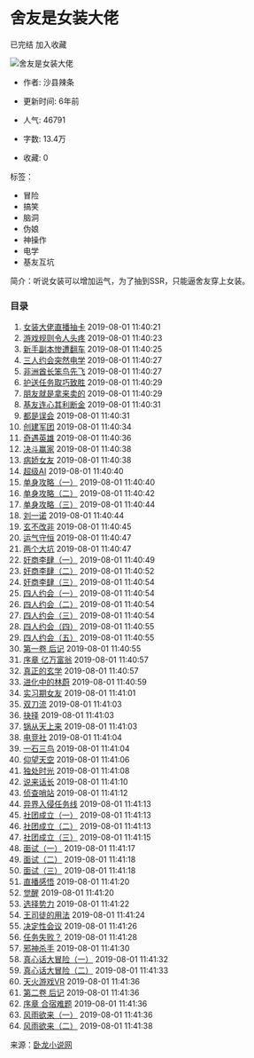 # 舍友是女装大佬

已完结 加入收藏

![舍友是女装大佬](http://www.wolongxs.com/uploads/novel/20190801/c259fb0b5b5d4618ea40ddf680f0e9d9.jpg)

- 作者: 沙县辣条  
- 更新时间: 6年前

- 人气: 46791
- 字数: 13.4万
- 收藏: 0

标签：
- 冒险
- 搞笑
- 脑洞
- 伪娘
- 神操作
- 电学
- 基友互坑

简介：听说女装可以增加运气，为了抽到SSR，只能逼舍友穿上女装。

### 目录

1. [女装大佬直播抽卡](http://www.wolongxs.com/novel/74154/1367339.html) 2019-08-01 11:40:21
2. [游戏规则令人头疼](http://www.wolongxs.com/novel/74154/1367340.html) 2019-08-01 11:40:23
3. [新手副本惨遭翻车](http://www.wolongxs.com/novel/74154/1367341.html) 2019-08-01 11:40:25
4. [三人约会突然电学](http://www.wolongxs.com/novel/74154/1367342.html) 2019-08-01 11:40:27
5. [非洲酋长笨鸟先飞](http://www.wolongxs.com/novel/74154/1367343.html) 2019-08-01 11:40:27
6. [护送任务取巧致胜](http://www.wolongxs.com/novel/74154/1367344.html) 2019-08-01 11:40:29
7. [朋友就是拿来卖的](http://www.wolongxs.com/novel/74154/1367345.html) 2019-08-01 11:40:29
8. [基友连心其利断金](http://www.wolongxs.com/novel/74154/1367346.html) 2019-08-01 11:40:31
9. [都是误会](http://www.wolongxs.com/novel/74154/1367347.html) 2019-08-01 11:40:31
10. [创建军团](http://www.wolongxs.com/novel/74154/1367348.html) 2019-08-01 11:40:34
11. [奇遇英雄](http://www.wolongxs.com/novel/74154/1367349.html) 2019-08-01 11:40:36
12. [决斗赢家](http://www.wolongxs.com/novel/74154/1367350.html) 2019-08-01 11:40:38
13. [病娇女友](http://www.wolongxs.com/novel/74154/1367351.html) 2019-08-01 11:40:38
14. [超级AI](http://www.wolongxs.com/novel/74154/1367352.html) 2019-08-01 11:40:40
15. [单身攻略（一）](http://www.wolongxs.com/novel/74154/1367353.html) 2019-08-01 11:40:40
16. [单身攻略（二）](http://www.wolongxs.com/novel/74154/1367354.html) 2019-08-01 11:40:42
17. [单身攻略（三）](http://www.wolongxs.com/novel/74154/1367355.html) 2019-08-01 11:40:44
18. [刘一诺](http://www.wolongxs.com/novel/74154/1367356.html) 2019-08-01 11:40:44
19. [玄不改非](http://www.wolongxs.com/novel/74154/1367357.html) 2019-08-01 11:40:45
20. [运气守恒](http://www.wolongxs.com/novel/74154/1367358.html) 2019-08-01 11:40:47
21. [两个大坑](http://www.wolongxs.com/novel/74154/1367359.html) 2019-08-01 11:40:47
22. [奸商李肆（一）](http://www.wolongxs.com/novel/74154/1367360.html) 2019-08-01 11:40:49
23. [奸商李肆（二）](http://www.wolongxs.com/novel/74154/1367361.html) 2019-08-01 11:40:52
24. [奸商李肆（三）](http://www.wolongxs.com/novel/74154/1367362.html) 2019-08-01 11:40:54
25. [四人约会（一）](http://www.wolongxs.com/novel/74154/1367363.html) 2019-08-01 11:40:54
26. [四人约会（二）](http://www.wolongxs.com/novel/74154/1367364.html) 2019-08-01 11:40:54
27. [四人约会（三）](http://www.wolongxs.com/novel/74154/1367365.html) 2019-08-01 11:40:54
28. [四人约会（四）](http://www.wolongxs.com/novel/74154/1367366.html) 2019-08-01 11:40:55
29. [四人约会（五）](http://www.wolongxs.com/novel/74154/1367367.html) 2019-08-01 11:40:55
30. [第一卷 后记](http://www.wolongxs.com/novel/74154/1367368.html) 2019-08-01 11:40:55
31. [序章 亿万富翁](http://www.wolongxs.com/novel/74154/1367369.html) 2019-08-01 11:40:57
32. [真正的玄学](http://www.wolongxs.com/novel/74154/1367370.html) 2019-08-01 11:40:57
33. [进化中的林蔚](http://www.wolongxs.com/novel/74154/1367371.html) 2019-08-01 11:40:59
34. [实习期女友](http://www.wolongxs.com/novel/74154/1367372.html) 2019-08-01 11:41:01
35. [双刀流](http://www.wolongxs.com/novel/74154/1367373.html) 2019-08-01 11:41:03
36. [抉择](http://www.wolongxs.com/novel/74154/1367374.html) 2019-08-01 11:41:03
37. [锅从天上来](http://www.wolongxs.com/novel/74154/1367375.html) 2019-08-01 11:41:03
38. [电竞社](http://www.wolongxs.com/novel/74154/1367376.html) 2019-08-01 11:41:04
39. [一石三鸟](http://www.wolongxs.com/novel/74154/1367377.html) 2019-08-01 11:41:04
40. [仰望天空](http://www.wolongxs.com/novel/74154/1367378.html) 2019-08-01 11:41:06
41. [独处时光](http://www.wolongxs.com/novel/74154/1367379.html) 2019-08-01 11:41:08
42. [说来话长](http://www.wolongxs.com/novel/74154/1367380.html) 2019-08-01 11:41:10
43. [侦查哨站](http://www.wolongxs.com/novel/74154/1367381.html) 2019-08-01 11:41:12
44. [异界入侵任务线](http://www.wolongxs.com/novel/74154/1367382.html) 2019-08-01 11:41:13
45. [社团成立（一）](http://www.wolongxs.com/novel/74154/1367383.html) 2019-08-01 11:41:13
46. [社团成立（二）](http://www.wolongxs.com/novel/74154/1367384.html) 2019-08-01 11:41:13
47. [社团成立（三）](http://www.wolongxs.com/novel/74154/1367385.html) 2019-08-01 11:41:15
48. [面试（一）](http://www.wolongxs.com/novel/74154/1367386.html) 2019-08-01 11:41:17
49. [面试（二）](http://www.wolongxs.com/novel/74154/1367387.html) 2019-08-01 11:41:18
50. [面试（三）](http://www.wolongxs.com/novel/74154/1367388.html) 2019-08-01 11:41:18
51. [直播感悟](http://www.wolongxs.com/novel/74154/1367389.html) 2019-08-01 11:41:20
52. [觉醒](http://www.wolongxs.com/novel/74154/1367390.html) 2019-08-01 11:41:20
53. [选择势力](http://www.wolongxs.com/novel/74154/1367391.html) 2019-08-01 11:41:22
54. [王司徒的用法](http://www.wolongxs.com/novel/74154/1367392.html) 2019-08-01 11:41:24
55. [决定性会议](http://www.wolongxs.com/novel/74154/1367393.html) 2019-08-01 11:41:26
56. [任务失败？](http://www.wolongxs.com/novel/74154/1367394.html) 2019-08-01 11:41:28
57. [邪神杀手](http://www.wolongxs.com/novel/74154/1367395.html) 2019-08-01 11:41:30
58. [真心话大冒险（一）](http://www.wolongxs.com/novel/74154/1367396.html) 2019-08-01 11:41:32
59. [真心话大冒险（二）](http://www.wolongxs.com/novel/74154/1367397.html) 2019-08-01 11:41:33
60. [天火游戏VR](http://www.wolongxs.com/novel/74154/1367398.html) 2019-08-01 11:41:36
61. [第二卷 后记](http://www.wolongxs.com/novel/74154/1367399.html) 2019-08-01 11:41:36
62. [序章 合宿难题](http://www.wolongxs.com/novel/74154/1367400.html) 2019-08-01 11:41:36
63. [风雨欲来（一）](http://www.wolongxs.com/novel/74154/1367401.html) 2019-08-01 11:41:36
64. [风雨欲来（二）](http://www.wolongxs.com/novel/74154/1367402.html) 2019-08-01 11:41:38

来源：[卧龙小说网](http://www.wolongxs.com)